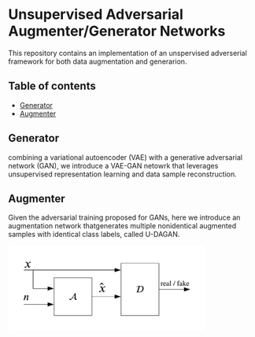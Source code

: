 # Unsupervised Adversarial Augmenter/Generator Networks
This repository contains an implementation of an unspervised adverserial framework for both data augmentation and generarion.

## Table of contents
* [Generator](#generator)
* [Augmenter](#augmenter)

## Generator
combining a variational autoencoder (VAE) with a generative adversarial network (GAN), we introduce a VAE-GAN netowrk that leverages unsupervised representation learning and data sample reconstruction.

	
## Augmenter
Given the adversarial training proposed for GANs, here we introduce an augmentation network thatgenerates multiple nonidentical augmented samples with identical class labels, called U-DAGAN.

<img src="https://github.com/AllenInstitute/U-DAGAN/blob/master/figures/udagan.png" width="400">
